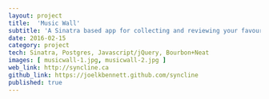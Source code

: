 ```yaml
---
layout: project
title:  'Music Wall'
subtitle: 'A Sinatra based app for collecting and reviewing your favourite tracks'
date: 2016-02-15
category: project
tech: Sinatra, Postgres, Javascript/jQuery, Bourbon+Neat
images: [ musicwall-1.jpg, musicwall-2.jpg ]
web_link: http://syncline.ca
github_link: https://joelkbennett.github.com/syncline
published: true
---
```


